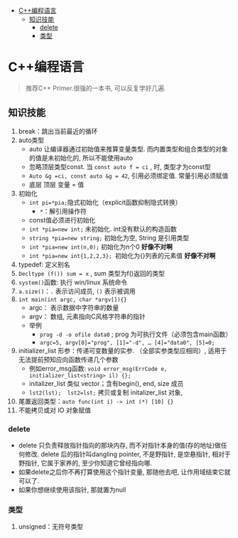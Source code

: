 <!-- TOC -->

- [C++编程语言](#c编程语言)
    - [知识技能](#知识技能)
        - [delete](#delete)
        - [类型](#类型)

<!-- /TOC -->

# C++编程语言
> 推荐C++ Primer.很强的一本书, 可以反复学好几遍. 

## 知识技能
1. break：跳出当前最近的循环
1. auto类型
    - auto 让编译器通过初始值来推算变量类型. 而内置类型和组合类型的对象的值是未初始化的, 所以不能使用auto
    - 忽略顶层类型const. 当 `const auto f = ci` , 时, 类型才为const型
    - `Auto &g =ci, const auto &g = 42`, 引用必须绑定值. 常量引用必须赋值
    - 底层 顶层 变量 = 值
1. 初始化
    - `int pi=*pia;`隐式初始化（explicit函数抑制隐式转换）
        - `*`：解引用操作符
    - const值必须进行初始化
    - `int *pia=new int;` 未初始化. int没有默认的构造函数
    - `string *pia=new string;` 初始化为空, String 是引用类型
    - `int *pia=new int(n,0);` 初始化为n个0 **好像不对啊**
    - `int *pia=new int{1,2,2,3}; `初始化为{}列表的元素值  **好像不对啊**
1. typedef: 定义别名
1. `Decltype (f()) sum = x` , sum 类型为f()返回的类型
2. `system()`函数: 执行 win/linux 系统命令
2. `a.size()`：`.` 表示访问成员, `()` 表示被调用
2. `int main(int argc, char *argv[]){}`
    - argc： 表示数据中字符串的数量
    - argv： 数组, 元素指向C风格字符串的指针
    - 举例
        - `prog -d -o ofile data0` ; prog 为可执行文件（必须包含main函数）
        - `argc=5, argv[0]="prog", [1]="-d", … [4]="data0", [5]=0;`
2. initializer_list 形参：传递可变数量的实参. （全部实参类型应相同）, 适用于无法提前预知应向函数传递几个参数
    - 例如error_msg函数: `void error_msg(ErrCode e, initializer_list<string> il) {};`
    - initalizer_list 类似 vector；含有begin(), end, size 成员
    - `lst2(lst);  lst2=lst;` 拷贝或复制 initalizer_list 对象, 
3. 尾置返回类型：`auto func(int i) -> int (*) [10] {}`
4. 不能拷贝或对 IO 对象赋值

### delete
- delete 只负责释放指针指向的那块内存, 而不对指针本身的值(存的地址)做任何修改. delete 后的指针叫dangling pointer, 不是野指针, 是空悬指针, 相对于野指针, 它属于家养的, 至少你知道它曾经指向哪. 
- 如果delete之后你不再打算使用这个指针变量, 那随他去吧, 让作用域结束它就可以了. 
- 如果你想继续使用该指针, 那就置为null

### 类型
1. unsigned：无符号类型